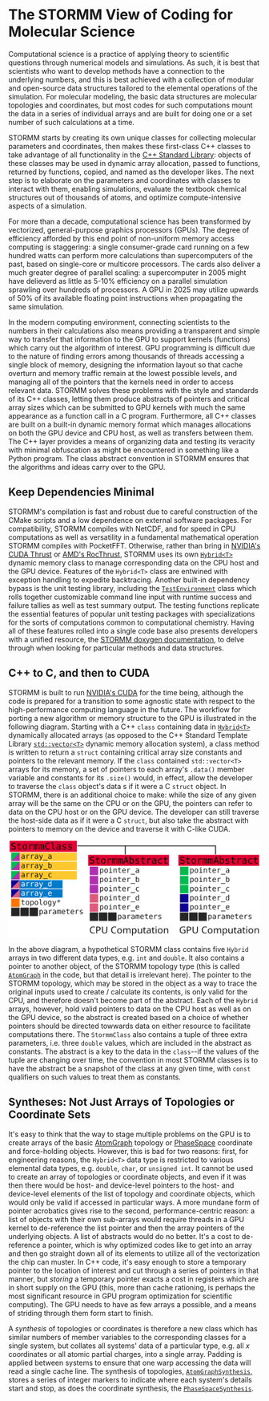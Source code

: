 # The STORMM View of Coding for Molecular Science
Computational science is a practice of applying theory to scientific questions through numerical
models and simulations.  As such, it is best that scientists who want to develop methods have a
connection to the underlying numbers, and this is best achieved with a collection of modular and
open-source data structures tailored to the elemental operations of the simulation.  For molecular
modeling, the basic data structures are molecular topologies and coordinates, but most codes for
such computations mount the data in a series of individual arrays and are built for doing one or a
set number of such calculations at a time.

STORMM starts by creating its own unique classes for collecting molecular parameters and
coordinates, then makes these first-class C++ classes to take advantage of all functionality in the
[C++ Standard Library](https://en.cppreference.com/w/cpp/standard_library): objects of these
classes may be used in dynamic array allocation, passed to functions, returned by functions,
copied, and named as the developer likes.  The next step is to elaborate on the parameters and
coordinates with classes to interact with them, enabling simulations, evaluate the textbook
chemical structures out of thousands of atoms, and optimize compute-intensive aspects of a
simulation.

For more than a decade, computational science has been transformed by vectorized, general-purpose
graphics processors (GPUs).  The degree of efficiency afforded by this end point of non-uniform
memory access computing is staggering: a single consumer-grade card running on a few hundred watts
can perform more calculations than supercomputers of the past, based on single-core or multicore
processors.  The cards also deliver a much greater degree of parallel scaling: a supercomputer in
2005 might have delieverd as little as 5-10% efficiency on a parallel simulation sprawling over
hundreds of processors.  A GPU in 2025 may utilize upwards of 50% of its available floating point
instructions when propagating the same simulation.

In the modern computing environment, connecting scientists to the numbers in their calculations
also means providing a transparent and simple way to transfer that information to the GPU to
support kernels (functions) which carry out the algorithm of interest.  GPU programming is
difficult due to the nature of finding errors among thousands of threads accessing a single block
of memory, designing the information layout so that cache overturn and memory traffic
remain at the lowest possible levels, and managing all of the pointers that the kernels need in
order to access relevant data.  STORMM solves these problems with the style and standards of
its C++ classes, letting them produce abstracts of pointers and critical array sizes which can be
submitted to GPU kernels with much the same appearance as a function call in a C program.
Furthermore, all C++ classes are built on a built-in dynamic memory format which manages
allocations on both the GPU device and CPU host, as well as transfers between them.  The C++ layer
provides a means of organizing data and testing its veracity with minimal obfuscation as might be
encountered in something like a Python program.  The class abstract convention in STORMM ensures
that the algorithms and ideas carry over to the GPU.

## Keep Dependencies Minimal
STORMM's compilation is fast and robust due to careful construction of the CMake scripts and a low
dependence on external software packages.  For compatibility, STORMM compiles with NetCDF, and for
speed in CPU computations as well as versatility in a fundamental mathematical operation STORMM
compiles with PocketFFT.  Otherwise, rather than bring in
[NVIDIA's CUDA Thrust](https://developer.nvidia.com/thrust) or
[AMD's RocThrust](https://github.com/ROCm/rocThrust), STORMM uses its own
[`Hybrid<T>`](./doxygen/hybrid_8h_source.html) dynamic memory class to manage corresponding data on
the CPU host and the GPU device.  Features of the `Hybrid<T>` class are entwined with exception
handling to expedite backtracing.  Another built-in dependency bypass is the unit testing library,
including the [`TestEnvironment`](./doxygen/classstormm_1_1testing_1_1TestEnvironment.html) class
which rolls together customizable command line input with runtime success and failure tallies as
well as test summary output.  The testing functions replicate the essential features of popular
unit testing packages with specializations for the sorts of computations common to computational
chemistry.  Having all of these features rolled into a single code base also presents developers
with a unified resource, the [STORMM doxygen documentation](./doxygen/index.html), to delve through
when looking for particular methods and data structures.

## C++ to C, and then to CUDA
STORMM is built to run [NVIDIA's CUDA](https://developer.nvidia.com/cuda-toolkit) for the time
being, although the code is prepared for a transition to some agnostic state with respect to the
high-performance computing language in the future.  The workflow for porting a new algorithm or
memory structure to the GPU is illustrated in the following diagram.  Starting with a C++ `class`
containing data in [`Hybrid<T>`](./doxygen/hybrid_8h_source.html) dynamically allocated arrays (as
opposed to the C++ Standard Template Library
[`std::vector<T>`](https://cplusplus.com/reference/vector/vector/) dynamic memory allocation
system), a class method is written to return a `struct` containing critical array size constants
and pointers to the relevant memory.  If the `class` contained `std::vector<T>` arrays for its
memory, a set of pointers to each array's `.data()` member variable and constants for its `.size()`
would, in effect, allow the developer to traverse the `class` object's data s if it were a C
`struct` object.  In STORMM, there is an additional choice to make: while the size of any given
array will be the same on the CPU or on the GPU, the pointers can refer to data on the CPU host or
on the GPU device.  The developer can still traverse the host-side data as if it were a C `struct`,
but also take the abstract with pointers to memory on the device and traverse it with C-like CUDA.

![ClassAbstracting](./assets/class_abs.png)

In the above diagram, a hypothetical STORMM class contains five `Hybrid` arrays in two different
data types, e.g. `int` and `double`.  It also contains a pointer to another object, of the STORMM
topology type (this is called [`AtomGraph`](./doxygen/classstormm_1_1topology_1_1AtomGraph.html)
in the code, but that detail is irrelevant here).  The pointer to the STORMM topology, which may be
stored in the object as a way to trace the original inputs used to create / calculate its contents,
is only valid for the CPU, and therefore doesn't become part of the abstract.  Each of the `Hybrid`
arrays, however, hold valid pointers to data on the CPU host as well as on the GPU device, so the
abstract is created based on a choice of whether pointers should be directed towwards data on
either resource to facilitate computations there.  The `StormmClass` also contains a tuple of three
extra parameters, i.e. three `double` values, which are included in the abstract as constants.  The
abstract is a key to the data in the `class`--if the values of the tuple are changing over time,
the convention in most STORMM classes is to have the abstract be a snapshot of the class at any
given time, with `const` qualifiers on such values to treat them as constants.

## Syntheses: Not Just Arrays of Topologies or Coordinate Sets
It's easy to think that the way to stage multiple problems on the GPU is to create arrays of the
basic [AtomGraph](./doxygen/classstormm_1_1topology_1_1AtomGraph.html) topology or
[PhaseSpace](./doxygen/classstormm_1_1trajectory_1_1PhaseSpace.html) coordinate and force-holding
objects.  However, this is bad for two reasons: first, for engineering reasons, the `Hybrid<T>`
data type is restricted to various elemental data types, e.g. `double`, `char`, or `unsigned int`.
It cannot be used to create an array of topologies or coordinate objects, and even if it was then
there would be host- and device-level pointers to the host- and device-level elements of the list
of topology and coordinate objects, which would only be valid if accessed in particular ways.  A
more mundane form of pointer acrobatics gives rise to the second, performance-centric reason: a
list of objects with their own sub-arrays would require threads in a GPU kernel to de-reference the
list pointer and then the array pointers of the underlying objects.  A list of abstracts would do
no better.  It's a cost to de-reference a pointer, which is why optimized codes like to get into an
array and then go straight down all of its elements to utilize all of the vectorization the chip
can muster.  In C++ code, it's easy enough to store a temporary pointer to the location of interest
and cut through a series of pointers in that manner, but *storing* a temporary pointer exacts a
cost in registers which are in short supply on the GPU (this, more than cache rationing, is perhaps
the most significant resource in GPU program optimization for scientific computing).  The GPU needs
to have as few arrays a possible, and a means of striding through them form start to finish.

A *synthesis* of topologies or coordinates is therefore a new class which has similar numbers of
member variables to the corresponding classes for a single system, but collates all systems' data
of a particular type, e.g. all *x* coordinates or all atomic partial charges, into a single array.
Padding is applied between systems to ensure that one warp accessing the data will read a single
cache line.  The synthesis of topologies,
[`AtomGraphSynthesis`](./doxygen/classstormm_1_1synthesis_1_1AtomGraphSynthesis.html), stores a
series of integer markers to indicate where each system's details start and stop, as does the
coordinate synthesis, the
[`PhaseSpaceSynthesis`](./doxygen/classstormm_1_1synthesis_1_1PhaseSpaceSynthesis.html).

